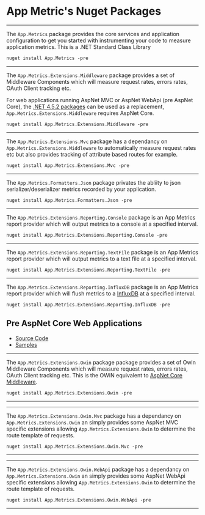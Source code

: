 # App Metric's Nuget Packages

----------

The `App.Metrics` package provides the core services and application configuration to get you started with instrumenting your code to measure application metrics. This is a .NET Standard Class Library

```console
nuget install App.Metrics -pre
   ```    

----------

The `App.Metrics.Extensions.Middleware` package provides a set of Middleware Components which will measure request rates, errors rates, OAuth Client tracking etc.

For web applications running AspNet MVC or AspNet WebApi (pre AspNet Core), the [.NET 4.5.2 packages](./nuget-packages.html#pre-aspnet-core-web-applications) can be used as a replacement, `App.Metrics.Extensions.Middleware` requires AspNet Core.
    
```console
nuget install App.Metrics.Extensions.Middleware -pre
   ```    

----------

The `App.Metrics.Extensions.Mvc` package has a dependancy on `App.Metrics.Extensions.Middleware` to automatically measure request rates etc but also provides tracking of attribute based routes for example. 
    
```console
nuget install App.Metrics.Extensions.Mvc -pre
   ```       

----------

The `App.Metrics.Formatters.Json` package privates the abliity to json serializer/deserializer metrics recorded by your application. 

```console
nuget install App.Metrics.Formatters.Json -pre
   ```      

----------

The `App.Metrics.Extensions.Reporting.Console` package is an App Metrics report provider which will output metrics to a console at a specified interval.

```console
nuget install App.Metrics.Extensions.Reporting.Console -pre
   ```          

----------

The `App.Metrics.Extensions.Reporting.TextFile` package is an App Metrics report provider which will output metrics to a text file at a specified interval.

```console
nuget install App.Metrics.Extensions.Reporting.TextFile -pre
   ```

----------

The `App.Metrics.Extensions.Reporting.InfluxDB` package is an App Metrics report provider which will flush metrics to a [InfluxDB](https://www.influxdata.com/time-series-platform/influxdb/) at a specified interval.

```console
nuget install App.Metrics.Extensions.Reporting.InfluxDB -pre
   ```   

## Pre AspNet Core Web Applications

- [Source Code](https://github.com/alhardy/AppMetrics.Owin)
- [Samples](https://github.com/alhardy/AppMetrics.Samples/blob/master/AppMetrics.Samples.NET452.sln)

----------

The `App.Metrics.Extensions.Owin` package package provides a set of Owin Middleware Components which will measure request rates, errors rates, OAuth Client tracking etc. This is the OWIN equivalent to [AspNet Core Middleware](https://www.nuget.org/packages/App.Metrics.Extensions.Middleware/).
    
```console
nuget install App.Metrics.Extensions.Owin -pre
   ```       

----------

----------

The `App.Metrics.Extensions.Owin.Mvc` package has a dependancy on `App.Metrics.Extensions.Owin` an simply provides some AspNet MVC specific extensions allowing `App.Metrics.Extensions.Owin` to determine the route template of requests.
    
```console
nuget install App.Metrics.Extensions.Owin.Mvc -pre
   ```       

----------

----------

The `App.Metrics.Extensions.Owin.WebApi` package has a dependancy on `App.Metrics.Extensions.Owin` an simply provides some AspNet WebApi specific extensions allowing `App.Metrics.Extensions.Owin` to determine the route template of requests.
    
```console
nuget install App.Metrics.Extensions.Owin.WebApi -pre
   ```       

----------

